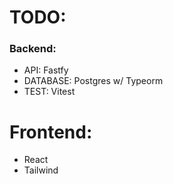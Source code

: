 <h1>TODO:</h1>
<h3>Backend:</h3> 
<ul>
  <li>API: Fastfy </li>
  <li>DATABASE: Postgres w/ Typeorm </li>
  <li>TEST: Vitest </li> 
</ul>

<h1>Frontend:</h1>
<ul>
  <li>React</li>
  <li>Tailwind</li>
</ul>
